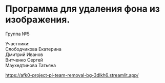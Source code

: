 # Программа для удаления фона из изображения.


Группа №5  

Участники:  
Слободчикова Екатерина  
Дмитрий Иванов  
Витченко Сергей  
Маухедтинова Татьяна  


https://afk0-project-pi-team-removal-bg-3dlkh6.streamlit.app/
